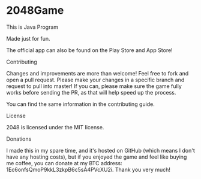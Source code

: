 # 2048Game

This is Java Program

Made just for fun.

The official app can also be found on the Play Store and App Store!

Contributing

Changes and improvements are more than welcome! Feel free to fork and open a pull request. Please make your changes in a specific branch and request to pull into master! If you can, please make sure the game fully works before sending the PR, as that will help speed up the process.

You can find the same information in the contributing guide.

License

2048 is licensed under the MIT license.

Donations

I made this in my spare time, and it's hosted on GitHub (which means I don't have any hosting costs), but if you enjoyed the game and feel like buying me coffee, you can donate at my BTC address: 1Ec6onfsQmoP9kkL3zkpB6c5sA4PVcXU2i. Thank you very much!
